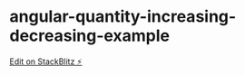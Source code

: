 # angular-quantity-increasing-decreasing-example

[Edit on StackBlitz ⚡️](https://stackblitz.com/edit/angular-quantity-increasing-decreasing-example)